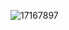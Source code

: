 ![17167897](https://user-images.githubusercontent.com/78250090/173362512-418cc84d-3dea-4f0d-940a-9721132cba96.gif)
